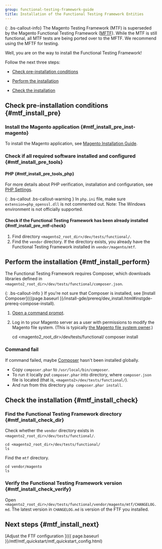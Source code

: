 ```yaml
---
group: functional-testing-framework-guide
title: Installation of the Functional Testing Framework Entities
---
```


{: .bs-callout-info}
The Magento Testing Framework (MTF) is superseded by the Magento Functional Testing Framework ([MFTF][]).
While the MTF is still functional, all MTF tests are being ported over to the MFTF. We recommend using the MFTF for testing.

Well, you are on the way to install the Functional Testing Framework!

Follow the next three steps:

- <a href="#mtf_install_pre">Check pre-installation conditions</a>

- <a href="#mtf_install_perform">Perform the installation</a>

- <a href="#mtf_install_check">Check the installation</a>

## Check pre-installation conditions {#mtf_install_pre}

### Install the Magento application {#mtf_install_pre_inst-magento}

To install the Magento application, see <a href="{{page.baseurl }}/install-gde/bk-install-guide.html">Magento Installation Guide</a>.

### Check if all required software installed and configured {#mtf_install_pre_tools}

#### PHP {#mtf_install_pre_tools_php}

For more details about PHP verification, installation and configuration, see <a href="{{ page.baseurl }}/install-gde/prereq/php-settings.html">PHP Settings</a>.

{: .bs-callout .bs-callout-warning }
In `php.ini` file, make sure `extension=php_openssl.dll` is not commented out. Note: The Windows environment is not officially supported.

#### Check if the Functional Testing Framework has been already installed {#mtf_install_pre_mtf-check}

1. Find directory `<magento2_root_dir>/dev/tests/functional/`.
1. Find the `vendor` directory. If the directory exists, you already have the Functional Testing Framework installed in `vendor/magento/mtf`.

## Perform the installation {#mtf_install_perform}

The Functional Testing Framework requires Composer, which downloads libraries defined in `<magento2_root_dir>/dev/tests/functional/composer.json`.

{: .bs-callout-info }
If you're not sure that Composer is installed, see [Install Composer]({{page.baseurl }}/install-gde/prereq/dev_install.html#instgde-prereq-compose-install).

1. <a href="{{page.baseurl }}/install-gde/basics/basics_login.html">Open a command prompt</a>.
1. Log in to your Magento server as a user with permissions to modify the Magento file system. (This is typically <a href="{{page.baseurl }}/install-gde/prereq/apache-user.html">the Magento file system owner</a>.)

    cd <magento2_root_dir>/dev/tests/functional/
    composer install

### Command fail

If command failed, maybe [Composer](https://getcomposer.org) hasn't been installed globally.

- Copy `composer.phar` to `/usr/local/bin/composer`.
- To run it locally put `composer.phar` into directory, where `composer.json` file is located (that is, `<magento2>/dev/tests/functional/`).
- And run from this directory `php composer.phar install`.

## Check the installation {#mtf_install_check}

### Find the Functional Testing Framework directory {#mtf_install_check_dir}

Check whether the `vendor` directory exists in `<magento2_root_dir>/dev/tests/functional/`.

    cd <magento2_root_dir>/dev/tests/functional/
    ls

Find the `mtf` directory.

    cd vendor/magento
    ls

### Verify the Functional Testing Framework version {#mtf_install_check_verify}

Open `<magento2_root_dir>/dev/tests/functional/vendor/magento/mtf/CHANGELOG.md`. The latest version in `CHANGELOG.md` is version of the FTF you installed.

## Next steps {#mtf_install_next}

[Adjust the FTF configuration ]({{ page.baseurl }}/mtf/mtf_quickstart/mtf_quickstart_config.html)

[MFTF]: https://devdocs.magento.com/mftf/docs/introduction.html
